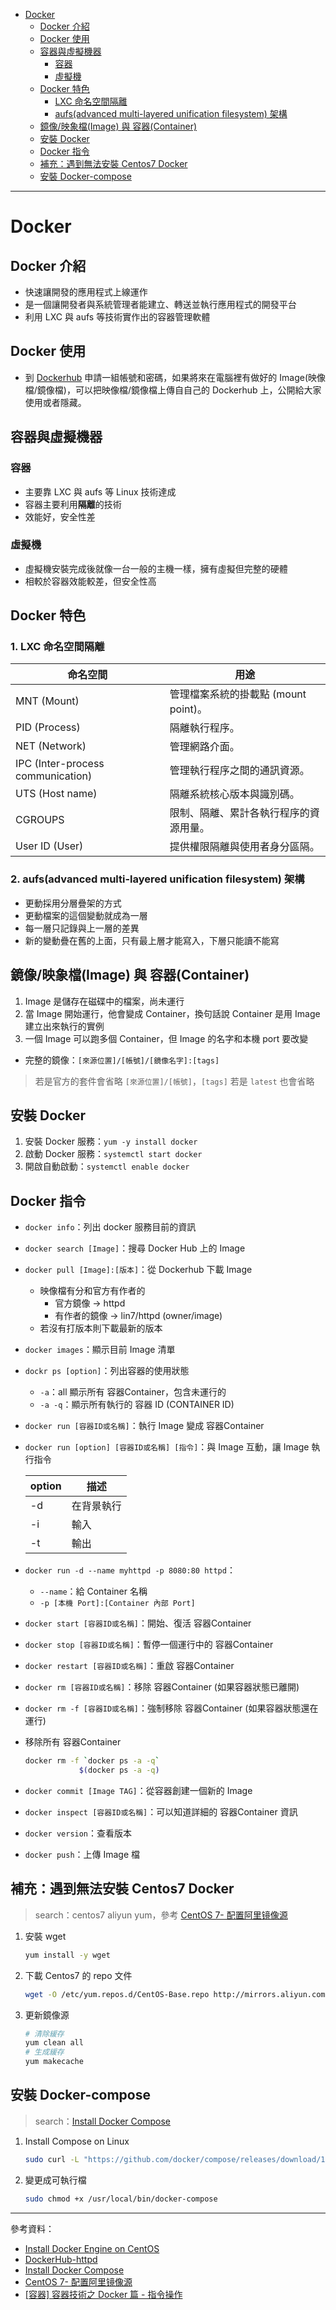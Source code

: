 * [Docker]()
    - [Docker 介紹]()
    - [Docker 使用]()
    - [容器與虛擬機器]()
        - [容器]()
        - [虛擬機]()
    - [Docker 特色]()
        - [LXC 命名空間隔離]()
        - [aufs(advanced multi-layered unification filesystem) 架構]()
    - [鏡像/映象檔(Image) 與 容器(Container)]()
    - [安裝 Docker]()
    - [Docker 指令]()
    - [補充：遇到無法安裝 Centos7 Docker]()
    - [安裝 Docker-compose]()
---
# Docker
## Docker 介紹
* 快速讓開發的應用程式上線運作
* 是一個讓開發者與系統管理者能建立、轉送並執行應用程式的開發平台
* 利用 LXC 與 aufs 等技術實作出的容器管理軟體
## Docker 使用
* 到 [Dockerhub](https://hub.docker.com/) 申請一組帳號和密碼，如果將來在電腦裡有做好的 Image(映像檔/鏡像檔)，可以把映像檔/鏡像檔上傳自自己的 Dockerhub 上，公開給大家使用或者隱藏。
## 容器與虛擬機器
### 容器
* 主要靠 LXC 與 aufs 等 Linux 技術達成
* 容器主要利用**隔離**的技術
* 效能好，安全性差
### 虛擬機
* 虛擬機安裝完成後就像一台一般的主機一樣，擁有虛擬但完整的硬體
* 相較於容器效能較差，但安全性高

## Docker 特色
### 1. LXC 命名空間隔離

命名空間|用途
-|-
MNT (Mount)|管理檔案系統的掛載點 (mount point)。
PID (Process)|隔離執行程序。
NET (Network)|管理網路介面。
IPC (Inter-process communication)|管理執行程序之間的通訊資源。
UTS (Host name)|隔離系統核心版本與識別碼。
CGROUPS|限制、隔離、累計各執行程序的資源用量。
User ID (User)|提供權限隔離與使用者身分區隔。

### 2. aufs(advanced multi-layered unification filesystem) 架構
* 更動採用分層疊架的方式
* 更動檔案的這個變動就成為一層
* 每一層只記錄與上一層的差異
* 新的變動疊在舊的上面，只有最上層才能寫入，下層只能讀不能寫

## 鏡像/映象檔(Image) 與 容器(Container)
1. Image 是儲存在磁碟中的檔案，尚未運行
2. 當 Image 開始運行，他會變成 Container，換句話說 Container 是用 Image 建立出來執行的實例
3. 一個 Image 可以跑多個 Container，但 Image 的名字和本機 port 要改變

* 完整的鏡像：`[來源位置]/[帳號]/[鏡像名字]:[tags]`
> 若是官方的套件會省略 `[來源位置]/[帳號]`，`[tags]` 若是 `latest` 也會省略

## 安裝 Docker
1. 安裝 Docker 服務：`yum -y install docker`
2. 啟動 Docker 服務：`systemctl start docker`
3. 開啟自動啟動：`systemctl enable docker`
## Docker 指令
* `docker info`：列出 docker 服務目前的資訊
* `docker search [Image]`：搜尋 Docker Hub 上的 Image
* `docker pull [Image]:[版本]`：從 Dockerhub 下載 Image
    - 映像檔有分和官方有作者的
        - 官方鏡像 -> httpd
        - 有作者的鏡像 -> lin7/httpd (owner/image)
    - 若沒有打版本則下載最新的版本
* `docker images`：顯示目前 Image 清單
* `dockr ps [option]`：列出容器的使用狀態
    - `-a`：all 顯示所有 容器Container，包含未運行的
    - `-a -q`：顯示所有執行的 容器 ID (CONTAINER ID)
* `docker run [容器ID或名稱]`：執行 Image 變成 容器Container
* `docker run [option] [容器ID或名稱] [指令]`：與 Image 互動，讓 Image 執行指令

    option|描述
    -|-
    -d|在背景執行
    -i|輸入
    -t|輸出

* `docker run -d --name myhttpd -p 8080:80 httpd`：
    - `--name`：給 Container 名稱
    - `-p [本機 Port]:[Container 內部 Port]`
* `docker start [容器ID或名稱]`：開始、復活 容器Container
* `docker stop [容器ID或名稱]`：暫停一個運行中的 容器Container
* `docker restart [容器ID或名稱]`：重啟 容器Container
* `docker rm [容器ID或名稱]`：移除 容器Container (如果容器狀態已離開)
* `docker rm -f [容器ID或名稱]`：強制移除 容器Container (如果容器狀態還在運行)
* 移除所有 容器Container
    ```sh
    docker rm -f `docker ps -a -q`
                $(docker ps -a -q)
    ```
* `docker commit [Image TAG]`：從容器創建一個新的 Image
* `docker inspect [容器ID或名稱]`：可以知道詳細的 容器Container 資訊
* `docker version`：查看版本
* `docker push`：上傳 Image 檔

## 補充：遇到無法安裝 Centos7 Docker
> search：centos7 aliyun yum，參考 [CentOS 7- 配置阿里镜像源](https://developer.aliyun.com/article/704987)
1. 安裝 wget

    ```sh
    yum install -y wget
    ```
2. 下載 Centos7 的 repo 文件

    ```sh
    wget -O /etc/yum.repos.d/CentOS-Base.repo http://mirrors.aliyun.com/repo/Centos-7.repo
    ```
3. 更新鏡像源

    ```sh
    # 清除緩存
    yum clean all
    # 生成緩存
    yum makecache
    ```

## 安裝 Docker-compose
> search：[Install Docker Compose](https://docs.docker.com/compose/install/)
1. Install Compose on Linux

    ```sh
    sudo curl -L "https://github.com/docker/compose/releases/download/1.27.4/docker-compose-$(uname -s)-$(uname -m)" -o /usr/local/bin/docker-compose
    ```
2. 變更成可執行檔

    ```sh
    sudo chmod +x /usr/local/bin/docker-compose
    ```
---
參考資料：
- [Install Docker Engine on CentOS](https://docs.docker.com/engine/install/centos/)
- [DockerHub-httpd](https://hub.docker.com/_/httpd)
- [Install Docker Compose](https://docs.docker.com/compose/install/)
- [CentOS 7- 配置阿里镜像源](https://developer.aliyun.com/article/704987)
- [[容器] 容器技術之 Docker 篇 - 指令操作](https://blog.kevinyang.net/2020/07/31/docker-101-note-2/)